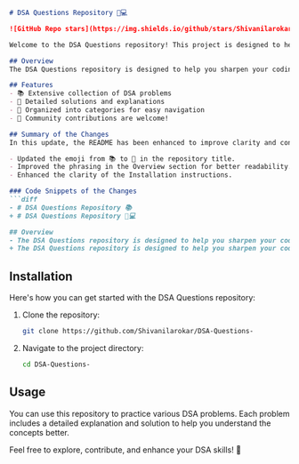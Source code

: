 ```markdown
# DSA Questions Repository 📖💻

![GitHub Repo stars](https://img.shields.io/github/stars/Shivanilarokar/DSA-Questions-) ![GitHub forks](https://img.shields.io/github/forks/Shivanilarokar/DSA-Questions-) ![GitHub issues](https://img.shields.io/github/issues/Shivanilarokar/DSA-Questions-)

Welcome to the DSA Questions repository! This project is designed to help you sharpen your coding skills through a comprehensive collection of Data Structures and Algorithms (DSA) problems, complete with solutions, explanations, and insights.

## Overview
The DSA Questions repository is designed to help you sharpen your coding skills through a comprehensive collection of Data Structures and Algorithms (DSA) problems, complete with solutions, explanations, and insights.

## Features
- 📚 Extensive collection of DSA problems
- 🧠 Detailed solutions and explanations
- 📂 Organized into categories for easy navigation
- 🤝 Community contributions are welcome!

## Summary of the Changes
In this update, the README has been enhanced to improve clarity and conciseness. The following changes were made:

- Updated the emoji from 📚 to 📖 in the repository title.
- Improved the phrasing in the Overview section for better readability.
- Enhanced the clarity of the Installation instructions.

### Code Snippets of the Changes
```diff
- # DSA Questions Repository 📚
+ # DSA Questions Repository 📖💻

## Overview
- The DSA Questions repository is designed to help you sharpen your coding skills through a comprehensive collection of Data Structures and Algorithms (DSA) problems, complete with solutions, explanations, and insights.
+ The DSA Questions repository is designed to help you sharpen your coding skills through a comprehensive collection of Data Structures and Algorithms (DSA) problems, complete with solutions, explanations, and insights.
```

## Installation
Here's how you can get started with the DSA Questions repository:

1. Clone the repository:
    ```bash
    git clone https://github.com/Shivanilarokar/DSA-Questions-
    ```
2. Navigate to the project directory:
   ```bash
   cd DSA-Questions-
   ```

## Usage
You can use this repository to practice various DSA problems. Each problem includes a detailed explanation and solution to help you understand the concepts better.

Feel free to explore, contribute, and enhance your DSA skills! 🚀
```